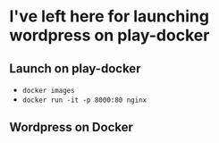 # I've left here for launching wordpress on play-docker  

## Launch on play-docker  
- ```docker images```  
- ```docker run -it -p 8000:80 nginx```  

## Wordpress on Docker  

